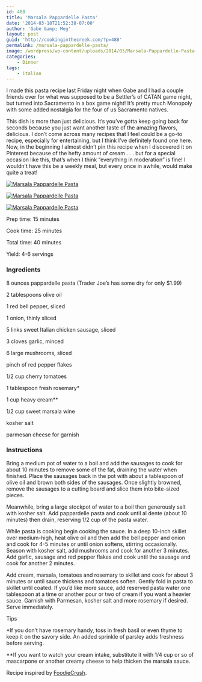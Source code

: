 ```yaml
---
id: 488
title: 'Marsala Pappardelle Pasta'
date: '2014-03-18T21:52:38-07:00'
author: 'Gabe &amp; Meg'
layout: post
guid: 'http://cookinginthecreek.com/?p=488'
permalink: /marsala-pappardelle-pasta/
image: /wordpress/wp-content/uploads/2014/03/Marsala-Pappardelle-Pasta-003.jpg
categories:
    - Dinner
tags:
    - italian
---
```


I made this pasta recipe last Friday night when Gabe and I had a couple friends over for what was supposed to be a Settler’s of CATAN game night, but turned into Sacramento in a box game night! It’s pretty much Monopoly with some added nostalgia for the four of us Sacramento natives.

This dish is more than just delicious. It’s you’ve gotta keep going back for seconds because you just want another taste of the amazing flavors, delicious. I don’t come across many recipes that I feel could be a go-to recipe, especially for entertaining, but I think I’ve definitely found one here. Now, in the beginning I almost didn’t pin this recipe when I discovered it on Pinterest because of the hefty amount of cream . . . but for a special occasion like this, that’s when I think “everything in moderation” is fine! I wouldn’t have this be a weekly meal, but every once in awhile, would make quite a treat!

[![Marsala Pappardelle Pasta](http://cookinginthecreek.com/wordpress/wp-content/uploads/2014/03/Marsala-Pappardelle-Pasta-001-1024x682.jpg)](http://cookinginthecreek.com/wordpress/wp-content/uploads/2014/03/Marsala-Pappardelle-Pasta-001.jpg)

[![Marsala Pappardelle Pasta](http://cookinginthecreek.com/wordpress/wp-content/uploads/2014/03/Marsala-Pappardelle-Pasta-002-1024x681.jpg)](http://cookinginthecreek.com/wordpress/wp-content/uploads/2014/03/Marsala-Pappardelle-Pasta-002.jpg)

[![Marsala Pappardelle Pasta](http://cookinginthecreek.com/wordpress/wp-content/uploads/2014/03/Marsala-Pappardelle-Pasta-003-1024x682.jpg)](http://cookinginthecreek.com/wordpress/wp-content/uploads/2014/03/Marsala-Pappardelle-Pasta-003.jpg)

Prep time: 15 minutes

Cook time: 25 minutes

Total time: 40 minutes

Yield: 4-6 servings

### Ingredients

8 ounces pappardelle pasta (Trader Joe’s has some dry for only $1.99)

2 tablespoons olive oil

1 red bell pepper, sliced

1 onion, thinly sliced

5 links sweet Italian chicken sausage, sliced

3 cloves garlic, minced

6 large mushrooms, sliced

pinch of red pepper flakes

1/2 cup cherry tomatoes

1 tablespoon fresh rosemary\*

1 cup heavy cream\*\*

1/2 cup sweet marsala wine

kosher salt

parmesan cheese for garnish

### Instructions

Bring a medium pot of water to a boil and add the sausages to cook for about 10 minutes to remove some of the fat, draining the water when finished. Place the sausages back in the pot with about a tablespoon of olive oil and brown both sides of the sausages. Once slightly browned, remove the sausages to a cutting board and slice them into bite-sized pieces.

Meanwhile, bring a large stockpot of water to a boil then generously salt with kosher salt. Add pappardelle pasta and cook until al dente (about 10 minutes) then drain, reserving 1/2 cup of the pasta water.

While pasta is cooking begin cooking the sauce. In a deep 10-inch skillet over medium-high, heat olive oil and then add the bell pepper and onion and cook for 4-5 minutes or until onion softens, stirring occasionally. Season with kosher salt, add mushrooms and cook for another 3 minutes. Add garlic, sausage and red pepper flakes and cook until the sausage and cook for another 2 minutes.

Add cream, marsala, tomatoes and rosemary to skillet and cook for about 3 minutes or until sauce thickens and tomatoes soften. Gently fold in pasta to skillet until coated. If you’d like more sauce, add reserved pasta water one tablespoon at a time or another pour or two of cream if you want a heavier sauce. Garnish with Parmesan, kosher salt and more rosemary if desired. Serve immediately.

Tips

\*If you don’t have rosemary handy, toss in fresh basil or even thyme to keep it on the savory side. An added sprinkle of parsley adds freshness before serving.

\*\*If you want to watch your cream intake, substitute it with 1/4 cup or so of mascarpone or another creamy cheese to help thicken the marsala sauce.

Recipe inspired by [FoodieCrush](http://www.foodiecrush.com/2013/02/sausage-and-marsala-pappardelle-pasta/).
